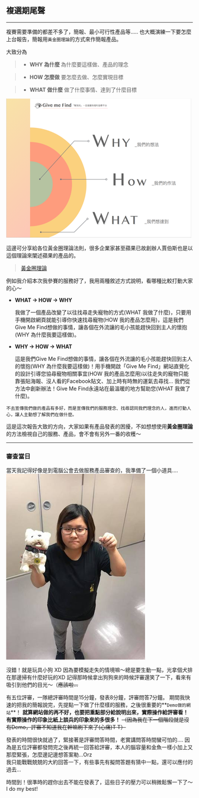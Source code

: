 ## 複選期尾聲
---

複賽需要準備的都差不多了，簡報、最小可行性產品等.....
也大概演練一下要怎麼上台報告，簡報用`黃金圈理論`的方式來作簡報產品。

大致分為

> - **WHY 為什麼**
為什麼要這樣做、產品的理念

> - **HOW 怎麼做**
要怎麼去做、怎麼實現目標

> - **WHAT 做什麼**
做了什麼事情、達到了什麼目標

![黃金圈理論](https://github.com/tinatyc/King-Ironman-30Day-Challenge/blob/master/2018/article/img/day15_1.png?raw=true)

這邊可分享給各位黃金圈理論法則，很多企業家甚至蘋果已故創辦人賈伯斯也是以這個理論來闡述蘋果的產品的。

> [黃金圈理論](http://dean00.pixnet.net/blog/post/59548918-%E9%BB%83%E9%87%91%E5%9C%88%E7%90%86%E8%AB%96)

例如我介紹本次我參賽的服務好了，我用兩種敘述方式說明，看哪種比較打動大家的心～
- **WHAT → HOW → WHY**
   
  我做了一個產品改變了以往找尋走失寵物的方式(WHAT 我做了什麼)，只要用手機開啟網頁就能引導你快速找尋寵物(HOW 我的產品怎麼用)，這是我們Give Me Find想做的事情，讓各個在外流讓的毛小孩能趕快回到主人的懷抱(WHY 為什麼我要這樣做)。

- **WHY → HOW → WHAT**

  這是我們Give Me Find想做的事情，讓各個在外流讓的毛小孩能趕快回到主人的懷抱(WHY 為什麼我要這樣做)！用手機開啟「Give Me Find」網站直覺化的設計引導您協尋寵物相關事宜(HOW 我的產品怎麼用)以往走失的寵物只能靠張貼海報、沒人看的Facebook貼文、加上時有時無的運氣去尋找...
  我們從方法中創新辦法！Give Me Find永遠站在最溫暖的地方幫助您(WHAT 我做了什麼)。

`不去宣傳我們做的產品有多好，而是宣傳我們的服務理念、找尋認同我們理念的人，進而打動人心，讓人主動想了解我們在做什麼。`

這是這次報告大致的方向，大家如果有產品發表的困擾，不如想想使用**黃金圈理論**的方法檢視自己的服務、產品，會不會有另外一番的收穫～

---

### 審查當日

當天我記得好像是到電腦公會去做服務產品審查的，我準備了一個小道具....
![道具](https://github.com/tinatyc/King-Ironman-30Day-Challenge/blob/master/2018/article/img/day15_2.jpg?raw=true)
    
沒錯！就是玩具小狗 XD
因為要模擬走失的情境嘛～總是要生動一點，光拿個犬排在那邊掃有什麼好玩的XD
記得那時候拿出狗狗來的時候評審還笑了一下，看來有吸引到他們的目光～（~~應該啦...~~

有五位評審，一隊總評審時間是15分鐘，發表8分鐘，評審問答7分鐘。
期間我快速的把我的簡報說完，先提點一下做了什麼樣的服務，之後很重要的**`Demo做的網站`**！
**就算網站做的再不好，也要把重點部分給說明出來，實際操作給評審看！有實際操作的印象比紙上談兵的印象來的多很多！**
~~（因為我在下一個階段就是沒有Demo，評審不知道我在幹嘛刷下來了(心痛)T T）~~

發表的時間很快就過了，緊接著是評審問答時間，老實講問答時間蠻可怕的....
因為是五位評審都發問完之後再統一回答給評審，本人的腦容量和金魚一樣小加上又那麼緊張，怎麼邊記邊想答案勒...Orz   
我只能戰戰兢兢的大約回答一下，有些事先有擬問答題有猜中一點，還可以應付的過去...

時間到！很準時的趕你出去不能在發表了，這些日子的壓力可以稍微鬆懈一下了～I do my best!

